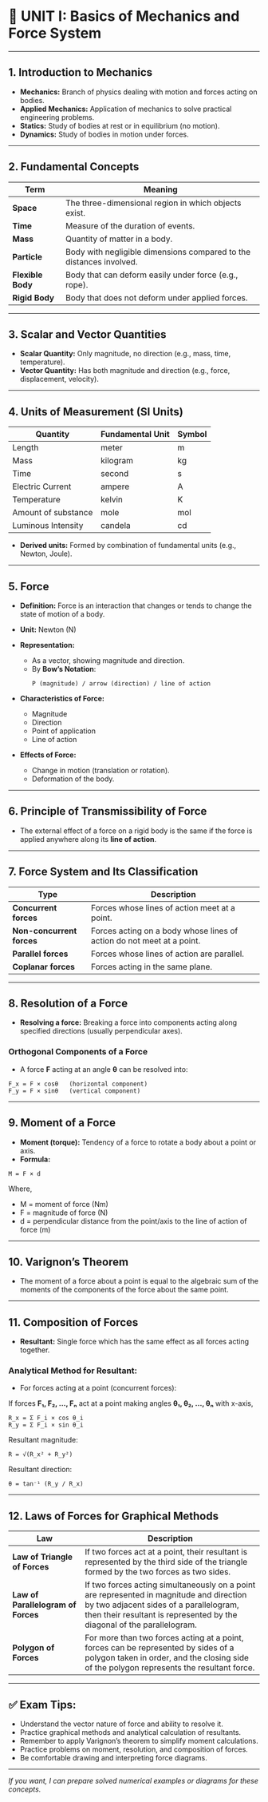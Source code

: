 # 📘 UNIT I: Basics of Mechanics and Force System

---

## 1. Introduction to Mechanics

- **Mechanics:** Branch of physics dealing with motion and forces acting on bodies.
- **Applied Mechanics:** Application of mechanics to solve practical engineering problems.
- **Statics:** Study of bodies at rest or in equilibrium (no motion).
- **Dynamics:** Study of bodies in motion under forces.

---

## 2. Fundamental Concepts

| Term             | Meaning                                                |
|------------------|--------------------------------------------------------|
| **Space**        | The three-dimensional region in which objects exist.   |
| **Time**         | Measure of the duration of events.                      |
| **Mass**         | Quantity of matter in a body.                            |
| **Particle**     | Body with negligible dimensions compared to the distances involved. |
| **Flexible Body**| Body that can deform easily under force (e.g., rope).  |
| **Rigid Body**   | Body that does not deform under applied forces.         |

---

## 3. Scalar and Vector Quantities

- **Scalar Quantity:** Only magnitude, no direction (e.g., mass, time, temperature).  
- **Vector Quantity:** Has both magnitude and direction (e.g., force, displacement, velocity).

---

## 4. Units of Measurement (SI Units)

| Quantity       | Fundamental Unit      | Symbol      |
|----------------|----------------------|-------------|
| Length         | meter                | m           |
| Mass           | kilogram             | kg          |
| Time           | second               | s           |
| Electric Current | ampere              | A           |
| Temperature    | kelvin               | K           |
| Amount of substance | mole             | mol         |
| Luminous Intensity | candela            | cd          |

- **Derived units:** Formed by combination of fundamental units (e.g., Newton, Joule).

---

## 5. Force

- **Definition:** Force is an interaction that changes or tends to change the state of motion of a body.
- **Unit:** Newton (N)  
- **Representation:**  
  - As a vector, showing magnitude and direction.  
  - By **Bow’s Notation**:  
    ```
    P (magnitude) / arrow (direction) / line of action
    ```
- **Characteristics of Force:**
  - Magnitude  
  - Direction  
  - Point of application  
  - Line of action

- **Effects of Force:**
  - Change in motion (translation or rotation).  
  - Deformation of the body.

---

## 6. Principle of Transmissibility of Force

- The external effect of a force on a rigid body is the same if the force is applied anywhere along its **line of action**.

---

## 7. Force System and Its Classification

| Type               | Description                                        |
|--------------------|--------------------------------------------------|
| **Concurrent forces**   | Forces whose lines of action meet at a point.   |
| **Non-concurrent forces** | Forces acting on a body whose lines of action do not meet at a point. |
| **Parallel forces**      | Forces whose lines of action are parallel.       |
| **Coplanar forces**      | Forces acting in the same plane.                  |

---

## 8. Resolution of a Force

- **Resolving a force:** Breaking a force into components acting along specified directions (usually perpendicular axes).
  
### Orthogonal Components of a Force

- A force **F** acting at an angle **θ** can be resolved into:

```
F_x = F × cosθ   (horizontal component)
F_y = F × sinθ   (vertical component)
```

---

## 9. Moment of a Force

- **Moment (torque):** Tendency of a force to rotate a body about a point or axis.
- **Formula:**

```
M = F × d
```
Where,  
- M = moment of force (Nm)  
- F = magnitude of force (N)  
- d = perpendicular distance from the point/axis to the line of action of force (m)

---

## 10. Varignon’s Theorem

- The moment of a force about a point is equal to the algebraic sum of the moments of the components of the force about the same point.

---

## 11. Composition of Forces

- **Resultant:** Single force which has the same effect as all forces acting together.
  
### Analytical Method for Resultant:

- For forces acting at a point (concurrent forces):

If forces **F₁, F₂, ..., Fₙ** act at a point making angles **θ₁, θ₂, ..., θₙ** with x-axis,

```
R_x = Σ F_i × cos θ_i
R_y = Σ F_i × sin θ_i
```

Resultant magnitude:

```
R = √(R_x² + R_y²)
```

Resultant direction:

```
θ = tan⁻¹ (R_y / R_x)
```

---

## 12. Laws of Forces for Graphical Methods

| Law                 | Description                            |
|---------------------|------------------------------------|
| **Law of Triangle of Forces** | If two forces act at a point, their resultant is represented by the third side of the triangle formed by the two forces as two sides. |
| **Law of Parallelogram of Forces** | If two forces acting simultaneously on a point are represented in magnitude and direction by two adjacent sides of a parallelogram, then their resultant is represented by the diagonal of the parallelogram. |
| **Polygon of Forces** | For more than two forces acting at a point, forces can be represented by sides of a polygon taken in order, and the closing side of the polygon represents the resultant force. |

---

## ✅ Exam Tips:

- Understand the vector nature of force and ability to resolve it.
- Practice graphical methods and analytical calculation of resultants.
- Remember to apply Varignon’s theorem to simplify moment calculations.
- Practice problems on moment, resolution, and composition of forces.
- Be comfortable drawing and interpreting force diagrams.

---

*If you want, I can prepare solved numerical examples or diagrams for these concepts.*

